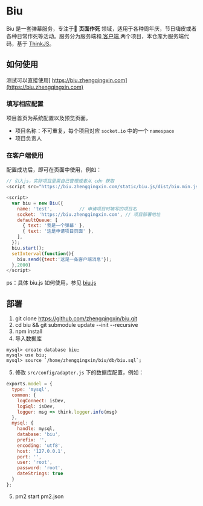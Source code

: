 
# Biu
Biu 是一套弹幕服务，专注于 **页面作死** 领域，适用于各种周年庆，节日嗨皮或者各种日常作死等活动。服务分为服务端和[ 客户端 ](https://github.com/zhengqingxin/biu.js)两个项目，本仓库为服务端代码，基于
[ThinkJS](http://www.thinkjs.org)。

## 如何使用
测试可以直接使用[ https://biu.zhengqingxin.com](https://biu.zhengqingxin.com)
### 填写相应配置
项目首页为系统配置以及预览页面。
* 项目名称：不可重复，每个项目对应 `socket.io` 中的一个 `namespace`
* 项目负责人

### 在客户端使用
配置成功后，即可在页面中使用，例如：
``` js
// 引入js，实际项目里需自己管理或者从 cdn 获取
<script src="https://biu.zhengqingxin.com/static/biu.js/dist/biu.min.js"></script>

<script>
  var biu = new Biu({
    name: 'test',          // 申请项目时填写的项目名
    socket: 'https://biu.zhengqingxin.com', // 项目部署地址
    defaultQueue: [
      { text: '我是一个弹幕' },
      { text: '这是申请项目页面' },
    ],
  });
  biu.start();
  setInterval(function(){
    biu.send({text:'这是一条客户端消息'});
  },2000)
</script>

```
ps：具体 biu.js 如何使用，参见 [biu.js](https://github.com/zhengqingxin/biu.js)


## 部署

1. git clone https://github.com/zhengqingxin/biu.git
2. cd biu && git submodule update --init --recursive
3. npm install
4. 导入数据库
```
mysql> create database biu;
mysql> use biu;
mysql> source `/home/zhengqingxin/biu/db/biu.sql`;
```
5. 修改 `src/config/adapter.js` 下的数据库配置，例如：
```js
exports.model = {
  type: 'mysql',
  common: {
    logConnect: isDev,
    logSql: isDev,
    logger: msg => think.logger.info(msg)
  },
  mysql: {
    handle: mysql,
    database: 'biu',
    prefix: '',
    encoding: 'utf8',
    host: '127.0.0.1',
    port: '',
    user: 'root',
    password: 'root',
    dateStrings: true
  }
};
```
5. pm2 start pm2.json